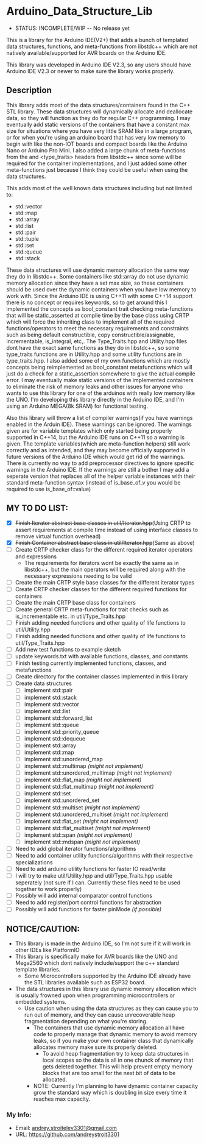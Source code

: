 # Arduino_Data_Structure_Lib

- STATUS: INCOMPLETE/WIP -- No release yet

This is a library for the Arduino IDE(V2+) that adds a bunch of templated data structures, functions, and meta-functions from libstdc++ which are not natively available/supported for AVR boards on the Arduino IDE.

This library was developed in Arduino IDE V2.3, so any users should have Arduino IDE V2.3 or newer to make sure the library works properly.

## Description

This library adds most of the data structures/containers found in the C++ STL library. These data structures will dynamically allocate and deallocate data, so they will function as they do for regular C++ 
programming. I may eventually add static versions of the containers that have a constant max size for situations where you have very little SRAM like in a large program, or for when you're using an arduino
board that has very low memory to begin with like the non-IOT boards and compact boards like the Arduino Nano or Arduino Pro Mini. I also added a large chunk of meta-functions from the <utility> and <type_traits>
headers from libstdc++ since some will be required for the container implementations, and I just added some other meta-functions just because I think they could be useful when using the data structures.

This adds most of the well known data structures including but not limited to:
  - std::vector
  - std::map
  - std::array
  - std::list
  - std::pair
  - std::tuple
  - std::set
  - std::queue
  - std::stack

These data structures will use dynamic memory allocation the same way they do in libstdc++. Some containers like std::array do not use dynamic memory allocation since they have a set max size, so these containers
should be used over the dynamic containers when you have low memory to work with. Since the Arduino IDE is using C++11 with some C++14 support there is no concept or requires keywords, so to get around this I
implemented the concepts as bool_constant trait checking meta-functions that will be static_asserted at compile time by the base class using CRTP which will force the inheriting class to implement all of the 
required functions/operators to meet the necessary requirements and constraints such as being default constructible, copy constructible/assignable, incrementable, is_integral, etc,. The Type_Traits.hpp and 
Utility.hpp files dont have the exact same functions as they do in libstdc++, so some type_traits functions are in Utility.hpp and some utility functions are in type_traits.hpp. I also added some of my own 
functions which are mostly concepts being reimplemented as bool_constant metafunctions which will just do a check for a static_assertion somewhere to give the actual compile error. I may eventually make static 
versions of the implemented containers to eliminate the risk of memory leaks and other issues for anyone who wants to use this library for one of the arduinos with really low memory like the UNO. I'm developing 
this library directly in the Arduino IDE, and I'm using an Arduino MEGA(8k SRAM) for functional testing.


Also this library will throw a list of compiler warnings(if you have warnings enabled in the Arduin IDE). These warnings can be ignored. The warnings given are for variable templates which only started being
properly supported in C++14, but the Arduino IDE runs on C++11 so a warning is given. The template variables(which are meta-function helpers) still work correctly and as intended, and they may become officially
supported in future versions of the Arduino IDE which would get rid of the warnings. There is currently no way to add preprocessor directives to ignore specific warnings in the Arduino IDE. If the warnings are
still a bother I may add a seperate version that replaces all of the helper variable instances with their standard meta-function syntax (instead of is_base_of_v<T> you would be required to use is_base_of<T>::value)

## MY TO DO LIST:
- [X] ~~Finish Iterator abstract base classes in util/Iterator.hpp~~(Using CRTP to assert requirements at compile time instead of using interface classes to remove virtual function overhead)
- [X] ~~Finish Container abstract base class in util/Iterator.hpp~~(Same as above)
- [ ] Create CRTP checker class for the different required iterator operators and expressions
    + The requirements for iterators wont be exactly the same as in libstdc++, but the main operators will be required along with the necessary expressions needing to be valid
- [ ] Create the main CRTP style base classes for the different iterator types
- [ ] Create CRTP checker classes for the different required functions for containers
- [ ] Create the main CRTP base class for containers
- [ ] Create general CRTP meta-functions for trait checks such as is_incrementable etc. in util/Type_Traits.hpp
- [ ] Finish adding needed functions and other quality of life functions to util/Utility.hpp
- [ ] Finish adding needed functions and other quality of life functions to util/Type_Traits.hpp
- [ ] Add new test functions to example sketch
- [ ] update keywords.txt with available functions, classes, and constants
- [ ] Finish testing currently implemented functions, classes, and metafunctions
- [ ] Create directory for the container classes implemented in this library
- [ ] Create data structures
    - [ ] implement std::pair
    - [ ] implement std::stack
    - [ ] implement std::vector
    - [ ] implement std::list
    - [ ] implement std::forward_list
    - [ ] implement std::queue
    - [ ] implement std::priority_queue
    - [ ] implement std::dequeue
    - [ ] implement std::array
    - [ ] implement std::map
    - [ ] implement std::unordered_map
    - [ ] implement std::multimap _(might not implement)_
    - [ ] implement std::unordered_multimap _(might not implement)_
    - [ ] implement std::flat_map _(might not implement)_
    - [ ] implement std::flat_multimap _(might not implement)_
    - [ ] implement std::set
    - [ ] implement std::unordered_set
    - [ ] implement std::multiset _(might not implement)_
    - [ ] implement std::unordered_multiset _(might not implement)_
    - [ ] implement std::flat_set _(might not implement)_
    - [ ] implement std::flat_multiset _(might not implement)_
    - [ ] implement std::span _(might not implement)_
    - [ ] implement std::mdspan _(might not implement)_
- [ ] Need to add global iterator functions/algorithms
- [ ] Need to add container utility functions/algorithms with their respective specializations
- [ ] Need to add arduino utility functions for faster IO read/write
- [ ] I will try to make util/Utility.hpp and util/Type_Traits.hpp usable seperately (not sure if I can. Currently these files need to be used together to work properly)
- [ ] Possibly will add internal comparator control functions
- [ ] Need to add register/port control functions for abstraction
- [ ] Possibly will add functions for faster pinMode _(if possible)_

## NOTICE/CAUTION:
* This library is made in the Arduino IDE, so I'm not sure if it will work in other IDEs like PlatformIO
* This library is specifically make for AVR boards like the UNO and Mega2560 which dont natively include/support the c++ standard template libraries.
  - Some Microcontrollers supported by the Arduino IDE already have the STL libraries available such as ESP32 board.
* The data structures in this library use dynamic memory allocation which is usually frowned upon when programming microcontrollers or embedded systems.
  - Use caution when using the data structures as they can cause you to run out of memory, and they can cause unrecoverable heap fragmentation depending on what you're storing.
    - The containers that use dynamic memory allocation all have code to properly manage that dynamic memory to avoid memory leaks, so if you make your own container class that dynamically allocates memory make sure its properly deleted.
      - To avoid heap fragmentation try to keep data structures in local scopes so the data is all in one chunck of memory that gets deleted together. This will help prevent empty memory blocks that are too small for the next bit of data to be allocated.
    - NOTE: Currently I'm planning to have dynamic container capacity grow the standard way which is doubling in size every time it reaches max capacity.

### My Info:
  - Email: andrey.stroitelev3301@gmail.com
  - URL: https://github.com/andreystroit3301
